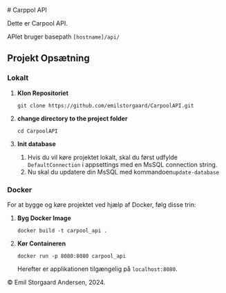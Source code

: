 ﻿
﻿# Carppol API

Dette er Carpool API.

APIet bruger basepath `[hostname]/api/`

## Projekt Opsætning

### Lokalt

1. **Klon Repositoriet**

    ```
    git clone https://github.com/emilstorgaard/CarpoolAPI.git
    ```

2. **change directory to the project folder**

    ```
    cd CarpoolAPI
    ```


3. **Init database**

    1. Hvis du vil køre projektet lokalt, skal du først udfylde `DefaultConnection` i appsettings med en MsSQL connection string.
    2. Nu skal du updatere din MsSQL med kommandoen`update-database`

### Docker

For at bygge og køre projektet ved hjælp af Docker, følg disse trin:

1. **Byg Docker Image**

    ```
    docker build -t carpool_api .
    ```

2. **Kør Containeren**

    ```
    docker run -p 8080:8080 carpool_api
    ```

    Herefter er applikationen tilgængelig på `localhost:8080`.

© Emil Storgaard Andersen, 2024.
